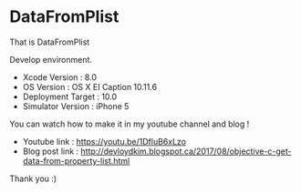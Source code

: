 # DataFromPlist

That is DataFromPlist

Develop environment.

- Xcode Version : 8.0
- OS Version : OS X EI Caption 10.11.6
- Deployment Target : 10.0
- Simulator Version : iPhone 5

You can watch how to make it in my youtube channel and blog !

- Youtube link : https://youtu.be/1DfluB6xLzo
- Blog post link : http://devloydkim.blogspot.ca/2017/08/objective-c-get-data-from-property-list.html

Thank you :)
